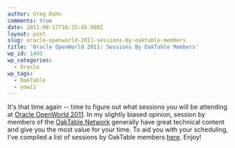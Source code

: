 ```yaml
---
author: Greg Rahn
comments: true
date: 2011-08-17T16:35:45.000Z
layout: post
slug: oracle-openworld-2011-sessions-by-oaktable-members
title: 'Oracle OpenWorld 2011: Sessions By OakTable Members'
wp_id: 1493
wp_categories:
  - Oracle
wp_tags:
  - OakTable
  - oow11
---
```


It's that time again -- time to figure out what sessions you will be attending at [Oracle OpenWorld 2011](http://www.oracle.com/openworld/index.html).  In my slightly biased opinion, session by members of the [OakTable Network](http://www.oaktable.net/) generally have great technical content and give you the most value for your time.  To aid you with your scheduling, I've compiled a list of sessions by OakTable members [here](http://bit.ly/oow11_oaktable).  Enjoy!
